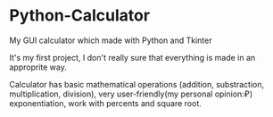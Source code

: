# Python-Calculator
My GUI calculator which made with Python and Tkinter

It's my first project, I don't really sure that everything is made in an approprite way.

Calculator has basic mathematical operations (addition, substraction, multiplication, division), very user-friendly(my personal opinion:₽)
exponentiation, work with percents and square root.
